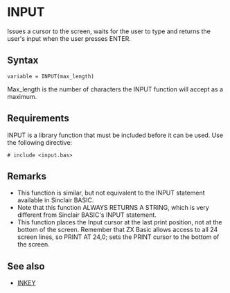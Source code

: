 # INPUT

Issues a cursor to the screen, waits for the user to type and returns the user's input when the user presses ENTER.

## Syntax
```
variable = INPUT(max_length)
```
Max_length is the number of characters the INPUT function will accept as a maximum.

## Requirements

INPUT is a library function that must be included before it can be used. Use the following directive:

```
# include <input.bas>
```

## Remarks
* This function is similar, but not equivalent to the INPUT statement available in Sinclair BASIC.
* Note that this function ALWAYS RETURNS A STRING, which is very different from Sinclair BASIC's INPUT statement.
* This function places the Input cursor at the last print position, not at the bottom of the screen. Remember that ZX Basic allows access to all 24 screen lines, so PRINT AT 24,0; sets the PRINT cursor to the bottom of the screen.

## See also

* [ INKEY ](inkey.md)
